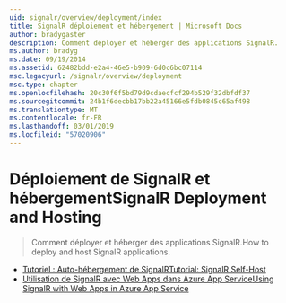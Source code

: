 ```yaml
---
uid: signalr/overview/deployment/index
title: SignalR déploiement et hébergement | Microsoft Docs
author: bradygaster
description: Comment déployer et héberger des applications SignalR.
ms.author: bradyg
ms.date: 09/19/2014
ms.assetid: 62482bdd-e2a4-46e5-b909-6d0c6bc07114
msc.legacyurl: /signalr/overview/deployment
msc.type: chapter
ms.openlocfilehash: 20c30f6f5bd79d9cdaecfcf294b529f32dbfdf37
ms.sourcegitcommit: 24b1f6decbb17bb22a45166e5fdb0845c65af498
ms.translationtype: MT
ms.contentlocale: fr-FR
ms.lasthandoff: 03/01/2019
ms.locfileid: "57020906"
---
```

<a name="signalr-deployment-and-hosting"></a><span data-ttu-id="56d45-103">Déploiement de SignalR et hébergement</span><span class="sxs-lookup"><span data-stu-id="56d45-103">SignalR Deployment and Hosting</span></span>
====================
> <span data-ttu-id="56d45-104">Comment déployer et héberger des applications SignalR.</span><span class="sxs-lookup"><span data-stu-id="56d45-104">How to deploy and host SignalR applications.</span></span>


- [<span data-ttu-id="56d45-105">Tutoriel : Auto-hébergement de SignalR</span><span class="sxs-lookup"><span data-stu-id="56d45-105">Tutorial: SignalR Self-Host</span></span>](tutorial-signalr-self-host.md)
- [<span data-ttu-id="56d45-106">Utilisation de SignalR avec Web Apps dans Azure App Service</span><span class="sxs-lookup"><span data-stu-id="56d45-106">Using SignalR with Web Apps in Azure App Service</span></span>](using-signalr-with-azure-web-sites.md)
